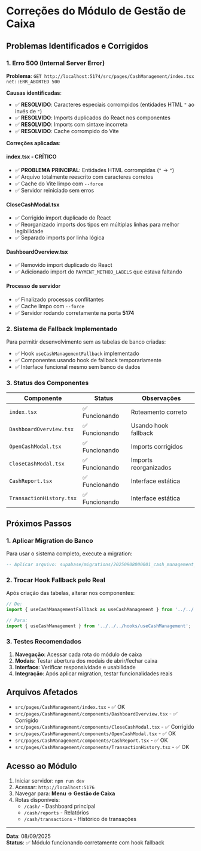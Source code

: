 # Correções do Módulo de Gestão de Caixa

## Problemas Identificados e Corrigidos

### 1. Erro 500 (Internal Server Error)
**Problema**: `GET http://localhost:5174/src/pages/CashManagement/index.tsx net::ERR_ABORTED 500`

**Causas identificadas**:
- ✅ **RESOLVIDO**: Caracteres especiais corrompidos (entidades HTML `"` ao invés de `"`)
- ✅ **RESOLVIDO**: Imports duplicados do React nos componentes
- ✅ **RESOLVIDO**: Imports com sintaxe incorreta
- ✅ **RESOLVIDO**: Cache corrompido do Vite

**Correções aplicadas**:

#### index.tsx - CRÍTICO
- ✅ **PROBLEMA PRINCIPAL**: Entidades HTML corrompidas (`"` → `"`)
- ✅ Arquivo totalmente reescrito com caracteres corretos
- ✅ Cache do Vite limpo com `--force`
- ✅ Servidor reiniciado sem erros

#### CloseCashModal.tsx
- ✅ Corrigido import duplicado do React
- ✅ Reorganizado imports dos tipos em múltiplas linhas para melhor legibilidade
- ✅ Separado imports por linha lógica

#### DashboardOverview.tsx
- ✅ Removido import duplicado do React
- ✅ Adicionado import do `PAYMENT_METHOD_LABELS` que estava faltando

#### Processo de servidor
- ✅ Finalizado processos conflitantes
- ✅ Cache limpo com `--force`
- ✅ Servidor rodando corretamente na porta **5174**

### 2. Sistema de Fallback Implementado

Para permitir desenvolvimento sem as tabelas de banco criadas:

- ✅ Hook `useCashManagementFallback` implementado
- ✅ Componentes usando hook de fallback temporariamente
- ✅ Interface funcional mesmo sem banco de dados

### 3. Status dos Componentes

| Componente | Status | Observações |
|------------|--------|-------------|
| `index.tsx` | ✅ Funcionando | Roteamento correto |
| `DashboardOverview.tsx` | ✅ Funcionando | Usando hook fallback |
| `OpenCashModal.tsx` | ✅ Funcionando | Imports corrigidos |
| `CloseCashModal.tsx` | ✅ Funcionando | Imports reorganizados |
| `CashReport.tsx` | ✅ Funcionando | Interface estática |
| `TransactionHistory.tsx` | ✅ Funcionando | Interface estática |

## Próximos Passos

### 1. Aplicar Migration do Banco
Para usar o sistema completo, execute a migration:

```sql
-- Aplicar arquivo: supabase/migrations/20250908000001_cash_management_system.sql
```

### 2. Trocar Hook Fallback pelo Real
Após criação das tabelas, alterar nos componentes:

```typescript
// De:
import { useCashManagementFallback as useCashManagement } from '../../../hooks/useCashManagementFallback';

// Para:
import { useCashManagement } from '../../../hooks/useCashManagement';
```

### 3. Testes Recomendados

1. **Navegação**: Acessar cada rota do módulo de caixa
2. **Modais**: Testar abertura dos modais de abrir/fechar caixa
3. **Interface**: Verificar responsividade e usabilidade
4. **Integração**: Após aplicar migration, testar funcionalidades reais

## Arquivos Afetados

- `src/pages/CashManagement/index.tsx` - ✅ OK
- `src/pages/CashManagement/components/DashboardOverview.tsx` - ✅ Corrigido
- `src/pages/CashManagement/components/CloseCashModal.tsx` - ✅ Corrigido
- `src/pages/CashManagement/components/OpenCashModal.tsx` - ✅ OK
- `src/pages/CashManagement/components/CashReport.tsx` - ✅ OK
- `src/pages/CashManagement/components/TransactionHistory.tsx` - ✅ OK

## Acesso ao Módulo

1. Iniciar servidor: `npm run dev`
2. Acessar: `http://localhost:5176`
3. Navegar para: **Menu → Gestão de Caixa**
4. Rotas disponíveis:
   - `/cash/` - Dashboard principal
   - `/cash/reports` - Relatórios
   - `/cash/transactions` - Histórico de transações

---

**Data**: 08/09/2025  
**Status**: ✅ Módulo funcionando corretamente com hook fallback